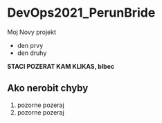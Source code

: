 # DevOps2021_PerunBride

Moj Novy projekt

- den prvy
- den druhy

**STACI POZERAT KAM KLIKAS, blbec**

## Ako nerobit chyby

1. pozorne pozeraj
2. pozorne pozeraj


